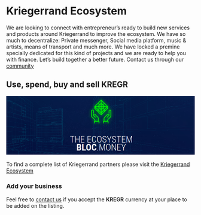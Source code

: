 # **Kriegerrand Ecosystem**

We are looking to connect with entrepreneur’s ready to build new services and products around Kriegerrand to improve the ecosystem. We have so much to decentralize: Private messenger, Social media platform, music & artists, means of transport and much more. We have locked a premine specially dedicated for this kind of projects and we are ready to help you with finance. Let’s build together a better future. Contact us through our [community](../about/Community.md)

## **Use, spend, buy and sell KREGR**

[![ECOSYSTEM](images/ecosystem/ecosystem1.png)](https://bloc.money/ecosystem)

To find a complete list of Kriegerrand partners please visit the [Kriegerrand Ecosystem](https://bloc.money/ecosystem)

### **Add your business**

Feel free to [contact us](Community.md) if you accept the **KREGR** currency at your place to be added on the listing.